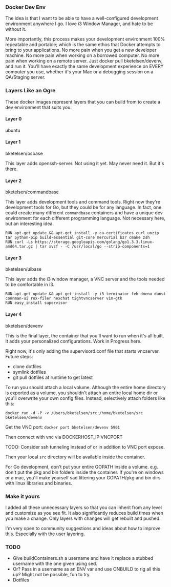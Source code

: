 ### Docker Dev Env ###

The idea is that I want to be able to have a well-configured 
development environment anywhere I go.  I love i3 Window Manager, and hate to be without it. 

More importantly, this process makes your development environment 100% repeatable and portable; which 
is the same ethos that Docker attempts to bring to your applications.  No more pain when you get a new 
developer machine.  No more pain when working on a borrowed computer.  No more pain when working on a remote
server.  Just docker pull bketelsen/devenv, and run it.  You'll have exactly the same development
experience on EVERY computer you use, whether it's your Mac or a debugging session on a QA/Staging 
server.

### Layers Like an Ogre ###
These docker images represent layers that you can build from to create a dev environment that
suits you.

#### Layer 0 ####
ubuntu

#### Layer 1 ####
bketelsen/osbase 

This layer adds openssh-server.  Not using it yet.  May never need it.  But it's there.

#### Layer 2 ####
bketelsen/commandbase

This layer adds development tools and command tools.  Right now they're development tools for Go, but they could be for any language.
In fact, one could create many different `commandbase` containers and have a unique dev environment for each different
programming language.  Not necessary here, but an interesting idea.

```
RUN apt-get update && apt-get install -y ca-certificates curl unzip tar python-pip build-essential git-core mercurial bzr cmake zsh
RUN curl -Ls https://storage.googleapis.com/golang/go1.3.3.linux-amd64.tar.gz | tar xvzf - -C /usr/local/go --strip-components=1
```

#### Layer 3 ####
bketelsen/uibase

This layer adds the i3 window manager, a VNC server and the tools needed to be comfortable in i3.

```
RUN apt-get update && apt-get install -y i3 terminator feh dmenu dunst connman-ui rox-filer hexchat tightvncserver vim-gtk 
RUN easy_install supervisor
```

#### Layer 4 ####
bketelsen/devenv

This is the final layer, the container that you'll want to run when it's all built.  It adds your personalized configurations.
Work in Progress here.

Right now, it's only adding the supervisord.conf file that starts vncserver.  Future steps:

* clone dotfiles
* symlink dotfiles
* git pull dotfiles at runtime to get latest

To run you should attach a local volume.  Although the entire home directory is exported as a volume, you shouldn't attach
an entire local home dir or you'll overwrite your own config files.  Instead, selectively attach folders like this:

`docker run -d -P -v /Users/bketelsen/src:/home/bketelsen/src bketelsen/devenv`

Get the VNC port:
`docker port bketelsen/devenv 5901`

Then connect with vnc via DOCKERHOST_IP:VNCPORT

TODO: Consider ssh tunneling instead of or in addition to VNC port expose.

Then your local `src` directory will be available inside the container.

For Go development, don't put your entire GOPATH inside a volume.  e.g. don't put the pkg and bin folders inside
the container.  If you're on windows or a mac, you'll make yourself sad littering your GOPATH/pkg and bin dirs with
linux libraries and binaries.




### Make it yours ###
I added all these unnecessary layers so that you can inherit from any level and customize as you see fit.
It also significantly reduces build times when you make a change.  Only layers with changes will get rebuilt and 
pushed.

I'm very open to community suggestions and ideas about how to improve this.  Especially with the user layering.  


### TODO ###
* Give buildContainers.sh a username and have it replace a stubbed username with the one given using sed.
* Or? Pass in a username as an ENV var and use ONBUILD to rig all this up?  Might not be possible, fun to try.
* Dotfiles





